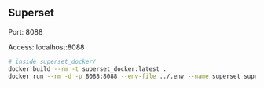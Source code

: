 ## Superset

Port: 8088

Access: localhost:8088

```bash
# inside superset_docker/
docker build --rm -t superset_docker:latest .
docker run --rm -d -p 8088:8088 --env-file ../.env --name superset superset_docker:latest
```
